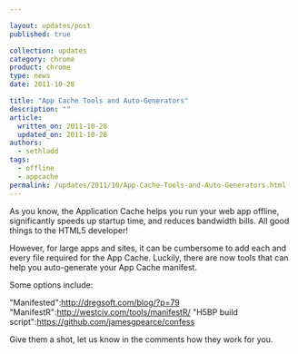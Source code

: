 ```yaml
---

layout: updates/post
published: true

collection: updates
category: chrome
product: chrome
type: news
date: 2011-10-28

title: "App Cache Tools and Auto-Generators"
description: ""
article:
  written_on: 2011-10-28
  updated_on: 2011-10-28
authors:
  - sethladd
tags:
  - offline
  - appcache
permalink: /updates/2011/10/App-Cache-Tools-and-Auto-Generators.html
---
```

As you know, the Application Cache helps you run your web app offline, significantly speeds up startup time, and reduces bandwidth bills.  All good things to the HTML5 developer!

However, for large apps and sites, it can be cumbersome to add each and every file required for the App Cache.  Luckily, there are now tools that can help you auto-generate your App Cache manifest.

Some options include:

"Manifested":http://dregsoft.com/blog/?p=79
"ManifestR":http://westciv.com/tools/manifestR/
"H5BP build script":https://github.com/jamesgpearce/confess

Give them a shot, let us know in the comments how they work for you.